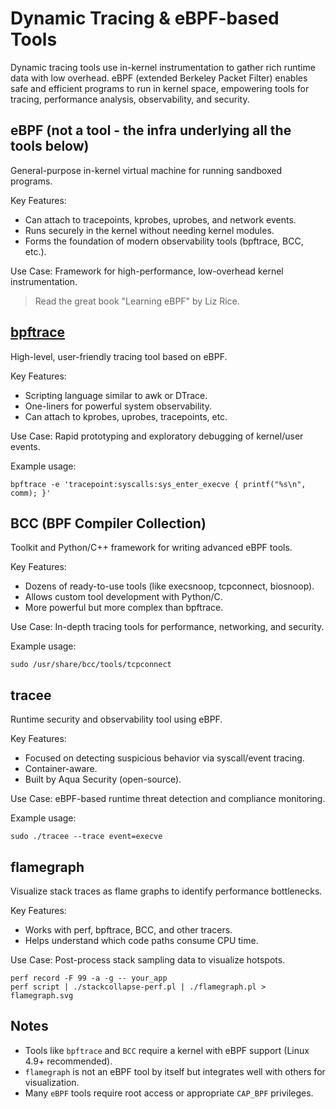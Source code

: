 # Dynamic Tracing & eBPF-based Tools

Dynamic tracing tools use in-kernel instrumentation to gather rich runtime data with low overhead. eBPF (extended Berkeley Packet Filter) enables safe and efficient programs to run in kernel space, empowering tools for tracing, performance analysis, observability, and security.

## eBPF (not a tool - the infra underlying all the tools below)

General-purpose in-kernel virtual machine for running sandboxed programs.

Key Features:
- Can attach to tracepoints, kprobes, uprobes, and network events.
- Runs securely in the kernel without needing kernel modules.
- Forms the foundation of modern observability tools (bpftrace, BCC, etc.).

Use Case: Framework for high-performance, low-overhead kernel instrumentation.

> Read the great book "Learning eBPF" by Liz Rice.

## [bpftrace](https://github.com/bpftrace/bpftrace)

High-level, user-friendly tracing tool based on eBPF.

Key Features:
- Scripting language similar to awk or DTrace.
- One-liners for powerful system observability.
- Can attach to kprobes, uprobes, tracepoints, etc.

Use Case: Rapid prototyping and exploratory debugging of kernel/user events.

Example usage:
```
bpftrace -e 'tracepoint:syscalls:sys_enter_execve { printf("%s\n", comm); }'
```

## BCC (BPF Compiler Collection)

Toolkit and Python/C++ framework for writing advanced eBPF tools.

Key Features:
- Dozens of ready-to-use tools (like execsnoop, tcpconnect, biosnoop).
- Allows custom tool development with Python/C.
- More powerful but more complex than bpftrace.

Use Case: In-depth tracing tools for performance, networking, and security.

Example usage:
```
sudo /usr/share/bcc/tools/tcpconnect
```

## tracee

Runtime security and observability tool using eBPF.

Key Features:
- Focused on detecting suspicious behavior via syscall/event tracing.
- Container-aware.
- Built by Aqua Security (open-source).

Use Case: eBPF-based runtime threat detection and compliance monitoring.

Example usage:
```
sudo ./tracee --trace event=execve
```

## flamegraph

Visualize stack traces as flame graphs to identify performance bottlenecks.

Key Features:
- Works with perf, bpftrace, BCC, and other tracers.
- Helps understand which code paths consume CPU time.

Use Case: Post-process stack sampling data to visualize hotspots.

```
perf record -F 99 -a -g -- your_app
perf script | ./stackcollapse-perf.pl | ./flamegraph.pl > flamegraph.svg
```

## Notes

- Tools like `bpftrace` and `BCC` require a kernel with eBPF support (Linux 4.9+ recommended).
- `flamegraph` is not an eBPF tool by itself but integrates well with others for visualization.
- Many `eBPF` tools require root access or appropriate `CAP_BPF` privileges.


